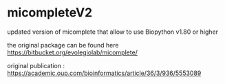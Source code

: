 # micompleteV2
updated version of micomplete that allow to use Biopython v1.80 or higher

the original package can be found here <https://bitbucket.org/evolegiolab/micomplete/>

original publication : <https://academic.oup.com/bioinformatics/article/36/3/936/5553089>
